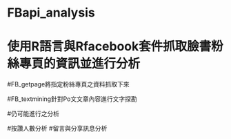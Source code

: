 # FBapi_analysis
# 使用R語言與Rfacebook套件抓取臉書粉絲專頁的資訊並進行分析

#FB_getpage將指定粉絲專頁之資料抓取下來

#FB_textmining針對Po文文章內容進行文字探勘





#仍可能進行之分析

#按讚人數分析
#留言與分享訊息分析
